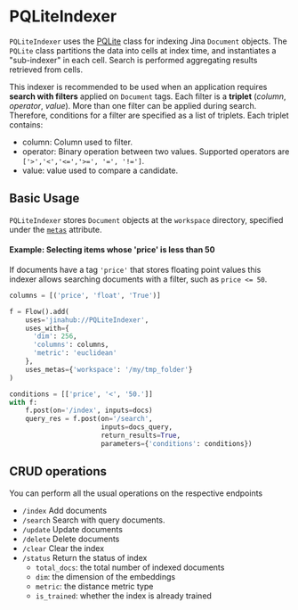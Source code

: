 # PQLiteIndexer

`PQLiteIndexer` uses the [PQLite](https://github.com/jina-ai/pqlite) class for indexing Jina `Document` objects. 
The `PQLite` class partitions the data into cells at index time, and instantiates a "sub-indexer" in each cell.  Search is performed aggregating results retrieved from cells. 

This indexer is recommended to be used when an application requires **search with filters** applied on `Document` tags. 
Each filter is a **triplet** (_column_, _operator_, _value_). More than one filter can be applied during search. Therefore, conditions for a filter are specified as a list of triplets.
Each triplet contains:

- column: Column used to filter.
- operator: Binary operation between two values. Supported operators are `['>','<','<=','>=', '=', '!=']`.
- value: value used to compare a candidate.

## Basic Usage

`PQLiteIndexer` stores  `Document` objects at the  `workspace` directory, specified under the [`metas`](https://docs.jina.ai/fundamentals/executor/executor-built-in-features/#meta-attributes) attribute. 

#### Example: Selecting items whose 'price' is less than 50 

If documents have a tag `'price'`  that stores floating point values this indexer allows searching documents with a filter, such as  `price <= 50`.

```python
columns = [('price', 'float', 'True')]

f = Flow().add(
    uses='jinahub://PQLiteIndexer',
    uses_with={
      'dim': 256, 
      'columns': columns,
      'metric': 'euclidean'
    },
    uses_metas={'workspace': '/my/tmp_folder'}
)

conditions = [['price', '<', '50.']]
with f:
    f.post(on='/index', inputs=docs)
    query_res = f.post(on='/search',
                       inputs=docs_query,
                       return_results=True,
                       parameters={'conditions': conditions})
```


## CRUD operations

You can perform all the usual operations on the respective endpoints

- `/index` Add documents
- `/search` Search with query documents.
- `/update` Update documents 
- `/delete` Delete documents
- `/clear` Clear the index
- `/status` Return the status of index
  - `total_docs`: the total number of indexed documents  
  - `dim`: the dimension of the embeddings 
  - `metric`: the distance metric type
  - `is_trained`: whether the index is already trained